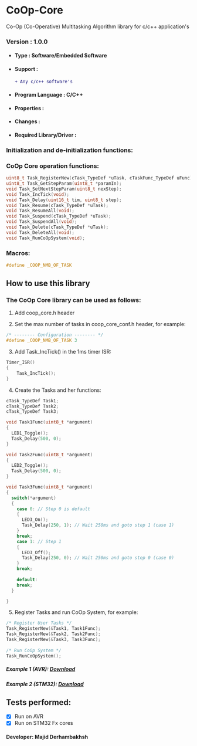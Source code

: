 # CoOp-Core
Co-Op (Co-Operative) Multitasking Algorithm library for c/c++ application's

### Version : 1.0.0

- #### Type : Software/Embedded Software

- #### Support :  
     ```diff  
     + Any c/c++ software's   
     ```

- #### Program Language : C/C++

- #### Properties :

- #### Changes :  

- #### Required Library/Driver :


### Initialization and de-initialization functions:

### CoOp Core operation functions:
```c++
uint8_t Task_RegisterNew(cTask_TypeDef *uTask, cTaskFunc_TypeDef uFunc);
uint8_t Task_GetStepParam(uint8_t *paramIn);
void Task_SetNextStepParam(uint8_t nexStep);
void Task_IncTick(void);
void Task_Delay(uint16_t tim, uint8_t step);
void Task_Resume(cTask_TypeDef *uTask);
void Task_ResumeAll(void);
void Task_Suspend(cTask_TypeDef *uTask);
void Task_SuspendAll(void);
void Task_Delete(cTask_TypeDef *uTask);
void Task_DeleteAll(void);
void Task_RunCoOpSystem(void);
``` 

### Macros:
```c++
#define _COOP_NMB_OF_TASK
``` 

## How to use this library

### The CoOp Core library can be used as follows:
1.  Add coop_core.h header  

2.  Set the max number of tasks in coop_core_conf.h header, for example:  
        
```c++
/* -------- Configuration -------- */
#define _COOP_NMB_OF_TASK 3
```  
      
3.  Add Task_IncTick() in the 1ms timer ISR:  
        
```c++
Timer_ISR()
{
	Task_IncTick();
}
```  
      
4.  Create the Tasks and her functions:  
        
```c++
cTask_TypeDef Task1;
cTask_TypeDef Task2;
cTask_TypeDef Task3;

void Task1Func(uint8_t *argument)
{
  LED1_Toggle();
  Task_Delay(500, 0);
}

void Task2Func(uint8_t *argument)
{
  LED2_Toggle();
  Task_Delay(500, 0);
}

void Task3Func(uint8_t *argument)
{
  switch(*argument)
  {
    case 0: // Step 0 is default
    {
      LED3_On();
      Task_Delay(250, 1); // Wait 250ms and goto step 1 (case 1)
    }
    break;
    case 1: // Step 1
    {
      LED3_Off();
      Task_Delay(250, 0); // Wait 250ms and goto step 0 (case 0)
    }
    break;
    
    default:
    break;
  }

}
```  

5.  Register Tasks and run CoOp System, for example:  
        
```c++
/* Register User Tasks */
Task_RegisterNew(&Task1, Task1Func);
Task_RegisterNew(&Task2, Task2Func);
Task_RegisterNew(&Task3, Task3Func);
	
/* Run CoOp System */
Task_RunCoOpSystem();
```  
      
##### Example 1 (AVR):  [Download](https://github.com/Majid-Derhambakhsh/CoOp-Core/tree/main/Example%20Source%20Code/AVR%20Example)
##### Example 2 (STM32):  [Download](https://github.com/Majid-Derhambakhsh/CoOp-Core/tree/main/Example%20Source%20Code/ARM%20Example)

## Tests performed:
- [X] Run on AVR
- [x] Run on STM32 Fx cores 

#### Developer: Majid Derhambakhsh

